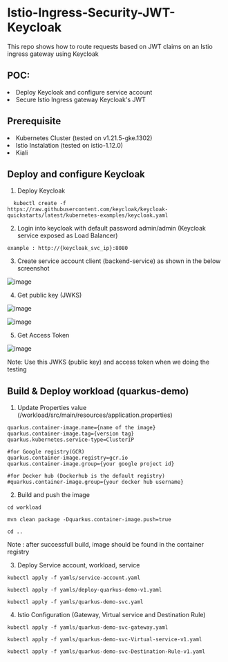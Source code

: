 # Istio-Ingress-Security-JWT-Keycloak
This repo shows how to route requests based on JWT claims on an Istio ingress gateway using Keycloak

## POC:
<li>
Deploy Keycloak and configure service account
</li>
<li>
Secure Istio Ingress gateway Keycloak's JWT
</li>

## Prerequisite

<li>
Kubernetes Cluster (tested on v1.21.5-gke.1302)
 </li>
 <li>
Istio Instalation (tested on istio-1.12.0)
</li>
<li>
Kiali
</li>

## Deploy and configure Keycloak

1) Deploy Keycloak

```
  kubectl create -f https://raw.githubusercontent.com/keycloak/keycloak-quickstarts/latest/kubernetes-examples/keycloak.yaml
```
2) Login into keycloak with default password admin/admin (Keycloak service exposed as Load Balancer)

```
example : http://{keycloak_svc_ip}:8080
```

3) Create service account client (backend-service) as shown in the below screenshot

![image](https://user-images.githubusercontent.com/16347988/143782318-07d69a4a-a78e-425e-90c0-b58240c4f0b0.png)

4) Get public key (JWKS)

![image](https://user-images.githubusercontent.com/16347988/143782092-2fb56836-e119-403e-9ed7-47b348cfe93a.png)

![image](https://user-images.githubusercontent.com/16347988/143782421-5965f464-40f3-4285-b5ac-35c0b39ff89e.png)


5) Get Access Token

![image](https://user-images.githubusercontent.com/16347988/143782280-2f705781-fbbe-468e-b834-d9f1389a2857.png)

Note: Use this JWKS (public key) and access token when we doing the testing

## Build & Deploy workload (quarkus-demo)

1) Update Properties value (/workload/src/main/resources/application.properties)

```
quarkus.container-image.name={name of the image} 
quarkus.container-image.tag={version tag}
quarkus.kubernetes.service-type=ClusterIP

#for Google registry(GCR)
quarkus.container-image.registry=gcr.io
quarkus.container-image.group={your google project id}

#for Docker hub (Dockerhub is the default registry)
#quarkus.container-image.group={your docker hub username}
```

2) Build and push the image

```
cd workload

mvn clean package -Dquarkus.container-image.push=true

cd ..

```
Note : after successfull build, image should be found in the container registry

3) Deploy Service account, workload, service

```
kubectl apply -f yamls/service-account.yaml

kubectl apply -f yamls/deploy-quarkus-demo-v1.yaml

kubectl apply -f yamls/quarkus-demo-svc.yaml

```
4) Istio Configuration (Gateway, Virtual service and Destination Rule)

```
kubectl apply -f yamls/quarkus-demo-svc-gateway.yaml

kubectl apply -f yamls/quarkus-demo-svc-Virtual-service-v1.yaml

kubectl apply -f yamls/quarkus-demo-svc-Destination-Rule-v1.yaml

```
